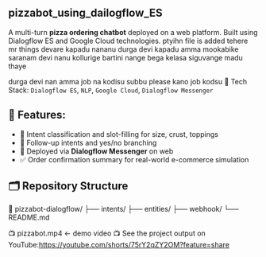 ## pizzabot_using_dailogflow_ES
A multi-turn **pizza ordering chatbot** deployed on a web platform. Built using Dialogflow ES and Google Cloud technologies.
ptyihn file is added
tehere mr things
devare kapadu nananu durga devi kapadu amma mookabike saranam devi nanu kollurige bartini
nange bega kelasa siguvange madu thaye

durga devi nan amma job na kodisu
subbu please kano job kodsu
🔧 Tech Stack:
`Dialogflow ES`, `NLP`, `Google Cloud`, `Dialogflow Messenger`

## 🚀 Features:
- 🧠 Intent classification and slot-filling for size, crust, toppings
- 🔁 Follow-up intents and yes/no branching
- 💬 Deployed via **Dialogflow Messenger** on web
- ✅ Order confirmation summary for real-world e-commerce simulation

## 🗂️ Repository Structure
📁 pizzabot-dialogflow/
├── intents/
├── entities/
├── webhook/
└── README.md

📺 pizzabot.mp4 ← demo video 
📺 See the project output on YouTube:https://youtube.com/shorts/75rY2qZY2OM?feature=share

